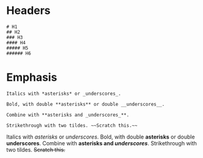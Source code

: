# Headers
    # H1
    ## H2
    ### H3
    #### H4
    ##### H5
    ###### H6

# Emphasis

    Italics with *asterisks* or _underscores_.

    Bold, with double **asterisks** or double __underscores__.

    Combine with **asterisks and _underscores_**.

    Strikethrough with two tildes. ~~Scratch this.~~

Italics with *asterisks* or _underscores_.
Bold, with double **asterisks** or double __underscores__.
Combine with **asterisks and _underscores_**.
Strikethrough with two tildes. ~~Scratch this.~~
